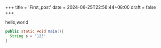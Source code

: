 +++
title = 'First_post'
date = 2024-06-25T22:56:44+08:00
draft = false
+++



hello,world

``` java
public static void main(){
  String s = "123"
}
```



